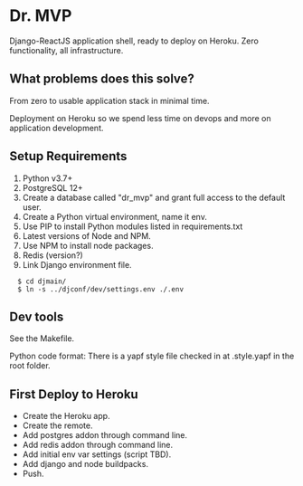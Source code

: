 # Dr. MVP

Django-ReactJS application shell, ready to deploy on Heroku.  Zero functionality, all infrastructure.

## What problems does this solve?

From zero to usable application stack in minimal time.

Deployment on Heroku so we spend less time on devops and more on application development.

## Setup Requirements

1. Python v3.7+
1. PostgreSQL 12+
1. Create a database called "dr_mvp" and grant full access to the default user.
1. Create a Python virtual environment, name it env.
1. Use PIP to install Python modules listed in requirements.txt
1. Latest versions of Node and NPM.
1. Use NPM to install node packages.
1. Redis (version?)
1. Link Django environment file.
```
  $ cd djmain/
  $ ln -s ../djconf/dev/settings.env ./.env
```

## Dev tools

See the Makefile.

Python code format: There is a yapf style file checked in at .style.yapf in the root folder.

## First Deploy to Heroku

* Create the Heroku app.
* Create the remote.
* Add postgres addon through command line.
* Add redis addon through command line.
* Add initial env var settings (script TBD).
* Add django and node buildpacks.
* Push.
